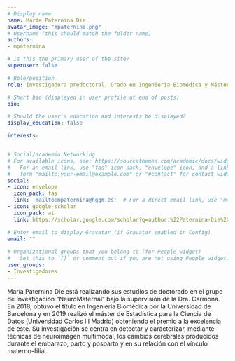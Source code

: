 ```yaml
---
# Display name
name: María Paternina Die
avatar_image: "mpaternina.png"
# Username (this should match the folder name)
authors:
- mpaternina

# Is this the primary user of the site?
superuser: false

# Role/position
role: Investigadora predoctoral, Grado en Ingeniería Biomédica y Máster en Estadística para la ciencia de datos.

# Short bio (displayed in user profile at end of posts)
bio:

# Should the user's education and interests be displayed?
display_education: false

interests:


# Social/academia Networking
# For available icons, see: https://sourcethemes.com/academic/docs/widgets/#icons
#   For an email link, use "fas" icon pack, "envelope" icon, and a link in the
#   form "mailto:your-email@example.com" or "#contact" for contact widget.
social:
- icon: envelope
  icon_pack: fas
  link: 'mailto:mpaternina@hggm.es'  # For a direct email link, use "mailto:test@example.org".
- icon: google-scholar
  icon_pack: ai
  link: https://scholar.google.com/scholar?q=author:%22Paternina-Die%20Mar%C3%ADa%22

# Enter email to display Gravatar (if Gravatar enabled in Config)
email: ""
  
# Organizational groups that you belong to (for People widget)
#   Set this to `[]` or comment out if you are not using People widget.  
user_groups:
- Investigadores
---
```


María Paternina Die está realizando sus estudios de doctorado en el grupo de Investigación “NeuroMaternal” bajo la supervisión de la Dra. Carmona. En 2018, obtuvo el título en Ingeniería Biomédica por la Universidad de Barcelona y en 2019 realizó el máster de Estadística para la Ciencia de Datos (Universidad Carlos III Madrid) obteniendo el premio a la excelencia de este. 
Su investigación se centra en detectar y caracterizar, mediante técnicas de neuroimagen multimodal, los cambios cerebrales producidos durante el embarazo, parto y posparto y en su relación con el vínculo materno-filial.  